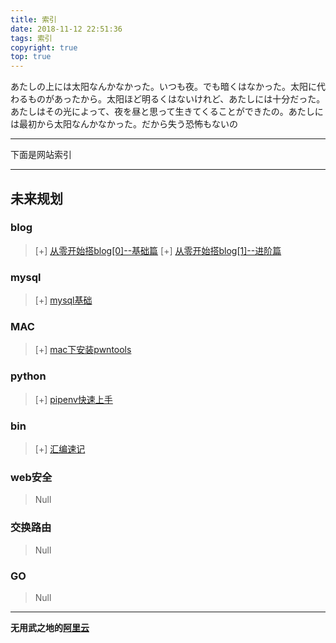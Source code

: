 ```yaml
---
title: 索引
date: 2018-11-12 22:51:36
tags: 索引
copyright: true
top: true
---
```

あたしの上には太阳なんかなかった。いつも夜。でも暗くはなかった。太阳に代わるものがあったから。太阳ほど明るくはないけれど、あたしには十分だった。あたしはその光によって、夜を昼と思って生きてくることができたの。あたしには最初から太阳なんかなかった。だから失う恐怖もないの

***

下面是网站索引  
***  
<!-- more -->
## 未来规划

### blog

> [+] [从零开始搭blog[0]--基础篇](https://herm1t.tk/blog%E6%90%AD%E5%BB%BA/%E4%BB%8E%E9%9B%B6%E5%BC%80%E5%A7%8B%E6%90%AD%E5%8D%9A%E5%AE%A2[0]--%E5%9F%BA%E7%A1%80%E7%AF%87/)
> [+] [从零开始搭blog[1]--进阶篇](https://herm1t.tk/blog%E6%90%AD%E5%BB%BA/%E4%BB%8E%E9%9B%B6%E5%BC%80%E5%A7%8B%E6%90%AD%E5%8D%9A%E5%AE%A2[1]--%E8%BF%9B%E9%98%B6%E7%AF%87/)

### mysql

> [+] [mysql基础](https://herm1t.tk/mysql/mysql%E5%9F%BA%E7%A1%80/)

### MAC

> [+] [mac下安装pwntools](https://herm1t.tk/MAC/mac%E4%B8%8B%E5%AE%89%E8%A3%85pwntools/)

### python

> [+] [pipenv快速上手](https://herm1t.tk/python/pipenv快速上手)

### bin

> [+] [汇编速记](https://herm1t.tk/bin/汇编速记/)

### web安全

> Null

### 交换路由

> Null

### GO

> Null



----------------------------------------------------------
**无用武之地的**[**阿里云**](http://47.100.211.202)